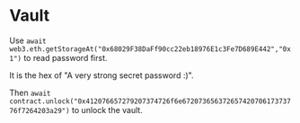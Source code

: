 # Vault

Use `await web3.eth.getStorageAt("0x68029F38DaFf90cc22eb18976E1c3Fe7D689E442","0x1")` to read password first.

It is the hex of "A very strong secret password :)".

Then `await contract.unlock("0x412076657279207374726f6e67207365637265742070617373776f7264203a29")` to unlock the vault.
